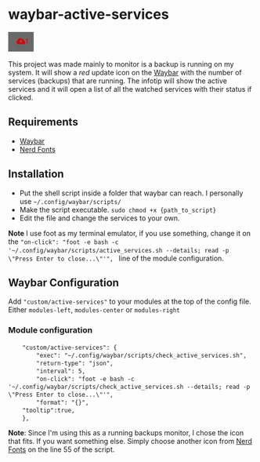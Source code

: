 # waybar-active-services

![Screenshot](screenshot.png)

This project was made mainly to monitor is a backup is running on my system. It will show a *red* update icon on the [Waybar](https://github.com/Alexays/Waybar/) with the number of services (backups) that are running. The infotip will show the active services and it will open a list of all the watched services with their status if clicked.

## Requirements

- [Waybar](https://github.com/Alexays/Waybar)
- [Nerd Fonts](https://www.nerdfonts.com/)

## Installation

- Put the shell script inside a folder that waybar can reach. I personally use `~/.config/waybar/scripts/`
- Make the script executable. `sudo chmod +x {path_to_script}`
- Edit the file and change the services to your own.

**Note** I use foot as my terminal emulator, if you use something, change it on the `"on-click": "foot -e bash -c '~/.config/waybar/scripts/active_services.sh --details; read -p \"Press Enter to close...\"'",
` line of the module configuration.

## Waybar Configuration

Add `"custom/active-services"` to your modules at the top of the config file. Either `modules-left`, `modules-center` or `modules-right`

### Module configuration

```
    "custom/active-services": {
        "exec": "~/.config/waybar/scripts/check_active_services.sh",
        "return-type": "json",
        "interval": 5,
        "on-click": "foot -e bash -c '~/.config/waybar/scripts/check_active_services.sh --details; read -p \"Press Enter to close...\"'",
        "format": "{}",
    "tooltip":true,
    },
```

**Note**: Since I'm using this as a running backups monitor, I chose the icon that fits. If you want something else. Simply choose another icon from [Nerd Fonts](https://www.nerdfonts.com/) on the line 55 of the script.
